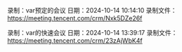 录制：var预定的会议
日期：2024-10-14 10:14:10
录制文件：https://meeting.tencent.com/crm/Nxk5DZe26f

录制：var的快速会议
日期：2024-10-14 13:39:17
录制文件：https://meeting.tencent.com/crm/23zAjWbK4f